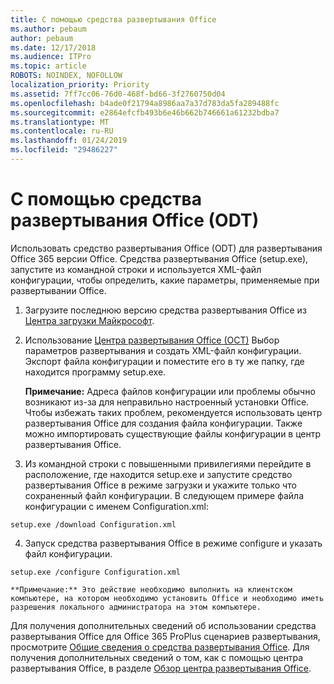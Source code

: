 ```yaml
---
title: С помощью средства развертывания Office
ms.author: pebaum
author: pebaum
ms.date: 12/17/2018
ms.audience: ITPro
ms.topic: article
ROBOTS: NOINDEX, NOFOLLOW
localization_priority: Priority
ms.assetid: 7ff7cc06-76d0-468f-bd66-3f2760750d04
ms.openlocfilehash: b4ade0f21794a8986aa7a37d783da5fa289488fc
ms.sourcegitcommit: e2864efcfb493b6e46b662b746661a61232bdba7
ms.translationtype: MT
ms.contentlocale: ru-RU
ms.lasthandoff: 01/24/2019
ms.locfileid: "29486227"
---
```

# <a name="using-the-office-deployment-tool-odt"></a>С помощью средства развертывания Office (ODT)

Использовать средство развертывания Office (ODT) для развертывания Office 365 версии Office. Средства развертывания Office (setup.exe), запустите из командной строки и используется XML-файл конфигурации, чтобы определить, какие параметры, применяемые при развертывании Office.
  
1. Загрузите последнюю версию средства развертывания Office из [Центра загрузки Майкрософт](http://go.microsoft.com/fwlink/p/?LinkID=626065).
    
2. Использование [Центра развертывания Office (OCT)](https://config.office.com) Выбор параметров развертывания и создать XML-файл конфигурации. Экспорт файла конфигурации и поместите его в ту же папку, где находится программу setup.exe. 
    
    **Примечание:** Адреса файлов конфигурации или проблемы обычно возникают из-за для неправильно настроенный установки Office. Чтобы избежать таких проблем, рекомендуется использовать центр развертывания Office для создания файла конфигурации. Также можно импортировать существующие файлы конфигурации в центр развертывания Office. 
    
3. Из командной строки с повышенными привилегиями перейдите в расположение, где находится setup.exe и запустите средство развертывания Office в режиме загрузки и укажите только что сохраненный файл конфигурации. В следующем примере файла конфигурации с именем Configuration.xml:
    
  ```
  setup.exe /download Configuration.xml  
  ```

4. Запуск средства развертывания Office в режиме configure и указать файл конфигурации.
    
  ```
  setup.exe /configure Configuration.xml
  ```

    **Примечание:** Это действие необходимо выполнить на клиентском компьютере, на котором необходимо установить Office и необходимо иметь разрешения локального администратора на этом компьютере. 
    
Для получения дополнительных сведений об использовании средства развертывания Office для Office 365 ProPlus сценариев развертывания, просмотрите [Общие сведения о средства развертывания Office](https://docs.microsoft.com/deployoffice/overview-of-the-office-2016-deployment-tool). Для получения дополнительных сведений о том, как с помощью центра развертывания Office, в разделе [Обзор центра развертывания Office](https://docs.microsoft.com/DeployOffice/overview-of-the-office-customization-tool-for-click-to-run).
  

